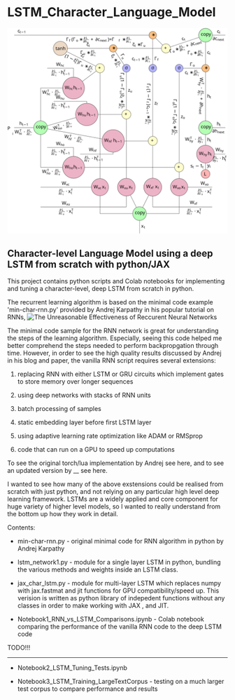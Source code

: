 # LSTM_Character_Language_Model

![BPTT for LSTM](readme_pics/LSTM_backprop_graph.svg)

## Character-level Language Model using a deep LSTM from scratch with python/JAX

This project contains python scripts and Colab notebooks for implementing and tuning a character-level, deep LSTM from scratch in python. 

The recurrent learning algorithm is based on the minimal code example 'min-char-rnn.py' provided by Andrej Karpathy in his popular tutorial on RNNs, ![The Unreasonable Effectiveness of Reccurent Neural Networks](https://karpathy.github.io/2015/05/21/rnn-effectiveness/)  

The minimal code sample for the RNN network is great for understanding the steps of the learning algorithm. Especially, seeing this code helped me better comprehend the steps needed to perform backpropgation through time. However, in order to see the high quality results discussed by Andrej in his blog and paper, the vanilla RNN script requires several extensions:

  1. replacing RNN with either LSTM or GRU circuits which implement gates to store memory over longer sequences
 
  2. using deep networks with stacks of RNN units
  
  3. batch processing of samples
  
  4. static embedding layer before first LSTM layer 
  
  5. using adaptive learning rate optimization like ADAM or RMSprop
  
  6. code that can run on a GPU to speed up computations

To see the original torch/lua implementation by Andrej see here, and to see an updated version by __ see here.  

I wanted to see how many of the above exstensions could be realised from scratch with just python, and not relying on any particular high level deep learning framework. LSTMs are a widely applied and core component for huge variety of higher level models, so I wanted to really understand from the bottom up how they work in detail. 

Contents: 

* min-char-rnn.py - original minimal code for RNN algorithm in python by Andrej Karpathy 

* lstm_network1.py - module for a single layer LSTM in python, bundling the various methods and weights inside an LSTM class.

* jax_char_lstm.py - module for multi-layer LSTM which replaces numpy with jax.fastmat and jit functions for GPU compatibility/speed up. This verision is written as python library of indepedent functions without any classes in order to make working with JAX , and JIT.  

* Notebook1_RNN_vs_LSTM_Comparisons.ipynb - Colab notebook comparing the performance of the vanilla RNN code to the deep LSTM code

TODO!!!
_____

* Notebook2_LSTM_Tuning_Tests.ipynb

* Notebook3_LSTM_Training_LargeTextCorpus - testing on a much larger test corpus to compare performance and results 





